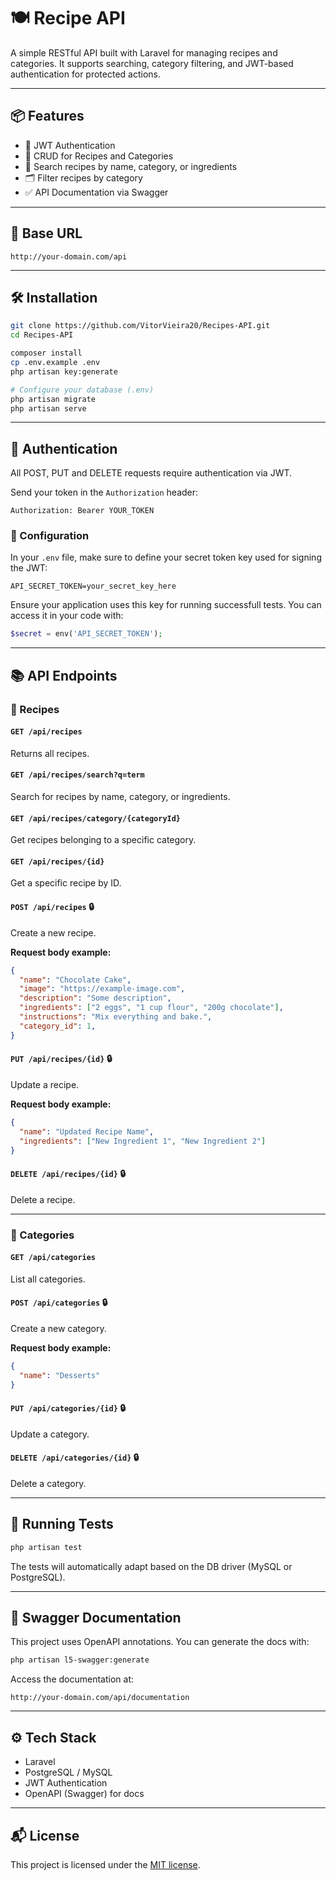# 🍽️ Recipe API

A simple RESTful API built with Laravel for managing recipes and categories. It supports searching, category filtering, and JWT-based authentication for protected actions.

---

## 📦 Features

- 🔐 JWT Authentication
- 📄 CRUD for Recipes and Categories
- 🔎 Search recipes by name, category, or ingredients
- 🗂️ Filter recipes by category
- ✅ API Documentation via Swagger

---

## 🔗 Base URL

```
http://your-domain.com/api
```

---

## 🛠️ Installation

```bash
git clone https://github.com/VitorVieira20/Recipes-API.git
cd Recipes-API

composer install
cp .env.example .env
php artisan key:generate

# Configure your database (.env)
php artisan migrate
php artisan serve
```

---

## 🔐 Authentication

All POST, PUT and DELETE requests require authentication via JWT.

Send your token in the `Authorization` header:

```
Authorization: Bearer YOUR_TOKEN
```

### 🔧 Configuration

In your `.env` file, make sure to define your secret token key used for signing the JWT:

```env
API_SECRET_TOKEN=your_secret_key_here
```

Ensure your application uses this key for running successfull tests. You can access it in your code with:

```php
$secret = env('API_SECRET_TOKEN');
```

---

## 📚 API Endpoints

### 📖 Recipes

#### `GET /api/recipes`
Returns all recipes.

#### `GET /api/recipes/search?q=term`
Search for recipes by name, category, or ingredients.

#### `GET /api/recipes/category/{categoryId}`
Get recipes belonging to a specific category.

#### `GET /api/recipes/{id}`
Get a specific recipe by ID.

#### `POST /api/recipes` 🔒
Create a new recipe.

**Request body example:**
```json
{
  "name": "Chocolate Cake",
  "image": "https://example-image.com",
  "description": "Some description",
  "ingredients": ["2 eggs", "1 cup flour", "200g chocolate"],
  "instructions": "Mix everything and bake.",
  "category_id": 1,
}
```

#### `PUT /api/recipes/{id}` 🔒
Update a recipe.

**Request body example:**
```json
{
  "name": "Updated Recipe Name",
  "ingredients": ["New Ingredient 1", "New Ingredient 2"]
}
```

#### `DELETE /api/recipes/{id}` 🔒
Delete a recipe.

---

### 📁 Categories

#### `GET /api/categories`
List all categories.

#### `POST /api/categories` 🔒
Create a new category.

**Request body example:**
```json
{
  "name": "Desserts"
}
```

#### `PUT /api/categories/{id}` 🔒
Update a category.

#### `DELETE /api/categories/{id}` 🔒
Delete a category.

---

## 🧪 Running Tests

```bash
php artisan test
```

The tests will automatically adapt based on the DB driver (MySQL or PostgreSQL).

---

## 📘 Swagger Documentation

This project uses OpenAPI annotations. You can generate the docs with:

```bash
php artisan l5-swagger:generate
```

Access the documentation at:

```
http://your-domain.com/api/documentation
```

---

## ⚙️ Tech Stack

- Laravel
- PostgreSQL / MySQL
- JWT Authentication
- OpenAPI (Swagger) for docs

---

## 📬 License

This project is licensed under the [MIT license](LICENSE).